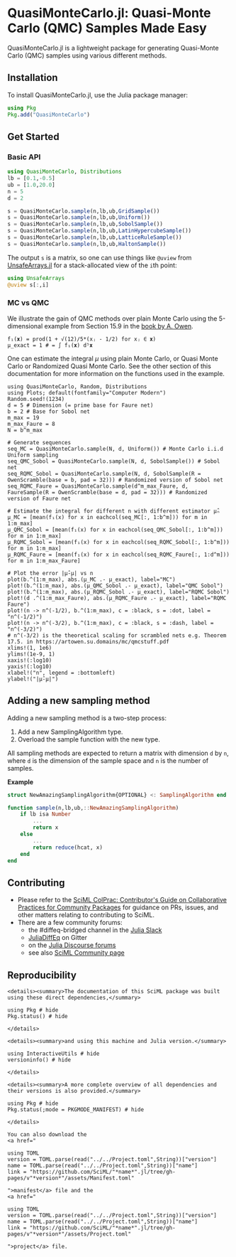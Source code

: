 # QuasiMonteCarlo.jl: Quasi-Monte Carlo (QMC) Samples Made Easy

QuasiMonteCarlo.jl is a lightweight package for generating Quasi-Monte Carlo (QMC) samples
using various different methods.

## Installation

To install QuasiMonteCarlo.jl, use the Julia package manager:

```julia
using Pkg
Pkg.add("QuasiMonteCarlo")
```

## Get Started

### Basic API

```julia
using QuasiMonteCarlo, Distributions
lb = [0.1,-0.5]
ub = [1.0,20.0]
n = 5
d = 2

s = QuasiMonteCarlo.sample(n,lb,ub,GridSample())
s = QuasiMonteCarlo.sample(n,lb,ub,Uniform())
s = QuasiMonteCarlo.sample(n,lb,ub,SobolSample())
s = QuasiMonteCarlo.sample(n,lb,ub,LatinHypercubeSample())
s = QuasiMonteCarlo.sample(n,lb,ub,LatticeRuleSample())
s = QuasiMonteCarlo.sample(n,lb,ub,HaltonSample())
```

The output `s` is a matrix, so one can use things like `@uview` from
[UnsafeArrays.jl](https://github.com/oschulz/UnsafeArrays.jl) for a stack-allocated
view of the `i`th point:

```julia
using UnsafeArrays
@uview s[:,i]
```

### MC vs QMC

We illustrate the gain of QMC methods over plain Monte Carlo using the 5-dimensional example from Section 15.9 in the [book by A. Owen](https://artowen.su.domains/mc/qmcstuff.pdf).

```@example MCvsQMC; continued = true
f₁(𝐱) = prod(1 + √(12)/5*(xⱼ - 1/2) for xⱼ ∈ 𝐱)
μ_exact = 1 # = ∫ f₁(𝐱) d⁵𝐱
```

One can estimate the integral $\mu$ using plain Monte Carlo, or Quasi Monte Carlo or Randomized Quasi Monte Carlo. See the other section of this documentation for more information on the functions used in the example.

```@example MCvsQMC
using QuasiMonteCarlo, Random, Distributions
using Plots; default(fontfamily="Computer Modern")
Random.seed!(1234)
d = 5 # Dimension (= prime base for Faure net)
b = 2 # Base for Sobol net
m_max = 19
m_max_Faure = 8
N = b^m_max

# Generate sequences
seq_MC = QuasiMonteCarlo.sample(N, d, Uniform()) # Monte Carlo i.i.d Uniform sampling
seq_QMC_Sobol = QuasiMonteCarlo.sample(N, d, SobolSample()) # Sobol net
seq_RQMC_Sobol = QuasiMonteCarlo.sample(N, d, SobolSample(R = OwenScramble(base = b, pad = 32))) # Randomized version of Sobol net
seq_RQMC_Faure = QuasiMonteCarlo.sample(d^m_max_Faure, d, FaureSample(R = OwenScramble(base = d, pad = 32))) # Randomized version of Faure net

# Estimate the integral for different n with different estimator μ̂ₙ
μ_MC = [mean(f₁(x) for x in eachcol(seq_MC[:, 1:b^m])) for m in 1:m_max]
μ_QMC_Sobol = [mean(f₁(x) for x in eachcol(seq_QMC_Sobol[:, 1:b^m])) for m in 1:m_max]
μ_RQMC_Sobol = [mean(f₁(x) for x in eachcol(seq_RQMC_Sobol[:, 1:b^m])) for m in 1:m_max]
μ_RQMC_Faure = [mean(f₁(x) for x in eachcol(seq_RQMC_Faure[:, 1:d^m])) for m in 1:m_max_Faure]

# Plot the error |μ̂-μ| vs n
plot(b.^(1:m_max), abs.(μ_MC .- μ_exact), label="MC")
plot!(b.^(1:m_max), abs.(μ_QMC_Sobol .- μ_exact), label="QMC Sobol")
plot!(b.^(1:m_max), abs.(μ_RQMC_Sobol .- μ_exact), label="RQMC Sobol")
plot!(d .^(1:m_max_Faure), abs.(μ_RQMC_Faure .- μ_exact), label="RQMC Faure")
plot!(n -> n^(-1/2), b.^(1:m_max), c = :black, s = :dot, label = "n^(-1/2)")
plot!(n -> n^(-3/2), b.^(1:m_max), c = :black, s = :dash, label = "n^(-3/2)") 
# n^(-3/2) is the theoretical scaling for scrambled nets e.g. Theorem 17.5. in https://artowen.su.domains/mc/qmcstuff.pdf
xlims!(1, 1e6)
ylims!(1e-9, 1)
xaxis!(:log10)
yaxis!(:log10)
xlabel!("n", legend = :bottomleft)
ylabel!("|μ̂-μ|")
```

## Adding a new sampling method

Adding a new sampling method is a two-step process:

1. Add a new SamplingAlgorithm type.
2. Overload the sample function with the new type.

All sampling methods are expected to return a matrix with dimension `d` by `n`, where `d` is the dimension of the sample space and `n` is the number of samples.

**Example**

```julia
struct NewAmazingSamplingAlgorithm{OPTIONAL} <: SamplingAlgorithm end

function sample(n,lb,ub,::NewAmazingSamplingAlgorithm)
    if lb isa Number
        ...
        return x
    else
        ...
        return reduce(hcat, x)
    end
end
```

## Contributing

- Please refer to the
  [SciML ColPrac: Contributor's Guide on Collaborative Practices for Community Packages](https://github.com/SciML/ColPrac/blob/master/README.md)
  for guidance on PRs, issues, and other matters relating to contributing to SciML.
- There are a few community forums:
  - the #diffeq-bridged channel in the [Julia Slack](https://julialang.org/slack/)
  - [JuliaDiffEq](https://gitter.im/JuliaDiffEq/Lobby) on Gitter
  - on the [Julia Discourse forums](https://discourse.julialang.org)
  - see also [SciML Community page](https://sciml.ai/community/)

## Reproducibility

```@raw html
<details><summary>The documentation of this SciML package was built using these direct dependencies,</summary>
```

```@example
using Pkg # hide
Pkg.status() # hide
```

```@raw html
</details>
```

```@raw html
<details><summary>and using this machine and Julia version.</summary>
```

```@example
using InteractiveUtils # hide
versioninfo() # hide
```

```@raw html
</details>
```

```@raw html
<details><summary>A more complete overview of all dependencies and their versions is also provided.</summary>
```

```@example
using Pkg # hide
Pkg.status(;mode = PKGMODE_MANIFEST) # hide
```

```@raw html
</details>
```

```@raw html
You can also download the
<a href="
```

```@eval
using TOML
version = TOML.parse(read("../../Project.toml",String))["version"]
name = TOML.parse(read("../../Project.toml",String))["name"]
link = "https://github.com/SciML/"*name*".jl/tree/gh-pages/v"*version*"/assets/Manifest.toml"
```

```@raw html
">manifest</a> file and the
<a href="
```

```@eval
using TOML
version = TOML.parse(read("../../Project.toml",String))["version"]
name = TOML.parse(read("../../Project.toml",String))["name"]
link = "https://github.com/SciML/"*name*".jl/tree/gh-pages/v"*version*"/assets/Project.toml"
```

```@raw html
">project</a> file.
```
